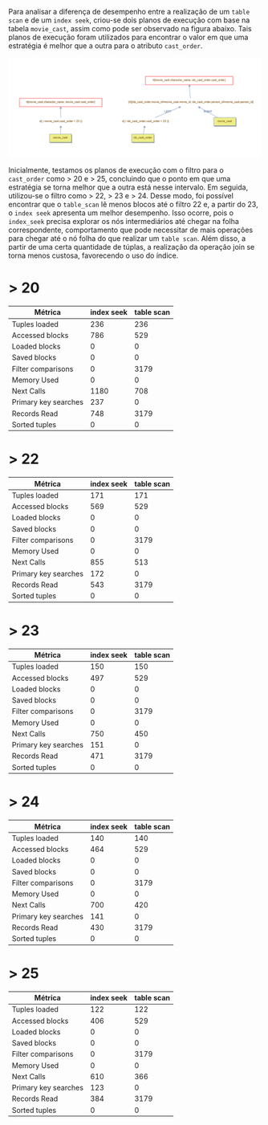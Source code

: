  Para analisar a diferença de desempenho entre a realização de um `table scan` e de um `index seek`, criou-se dois planos de execução com base na tabela `movie_cast`, assim como pode ser observado na figura abaixo. Tais planos de execução foram utilizados para encontrar o valor em que uma estratégia é melhor que a outra para o atributo `cast_order`.

![a](image.png)

 Inicialmente, testamos os planos de execução com o filtro para o `cast_order` como > 20 e > 25, concluindo que o ponto em que uma estratégia se torna melhor que a outra está nesse intervalo. Em seguida, utilizou-se o filtro como > 22, > 23 e > 24. Desse modo, foi possível encontrar que o `table_scan` lê menos blocos até o filtro 22 e, a partir do 23, o `index seek` apresenta um melhor desempenho. Isso ocorre, pois o `index_seek` precisa explorar os nós intermediários até chegar na folha correspondente, comportamento que pode necessitar de mais operações para chegar até o nó folha do que realizar um `table scan`. Além disso, a partir de uma certa quantidade de túplas, a realização da operação join se torna menos custosa, favorecendo o uso do índice.  


# > 20

| Métrica                  | index seek | table scan |
|--------------------------|----------------------------------------------|---------------------------------------------|
| Tuples loaded            | 236                                          | 236                                         |
| Accessed blocks          | 786                                          | 529                                         |
| Loaded blocks            | 0                                            | 0                                           |
| Saved blocks             | 0                                            | 0                                           |
| Filter comparisons       | 0                                            | 3179                                        |
| Memory Used              | 0                                            | 0                                           |
| Next Calls               | 1180                                         | 708                                         |
| Primary key searches     | 237                                          | 0                                           |
| Records Read             | 748                                          | 3179                                        |
| Sorted tuples            | 0                                            | 0                                           |

# > 22

| Métrica                | index seek | table scan |
|------------------------|-----------------------------------------------|----------------------------------------------|
| Tuples loaded          | 171                                           | 171                                          |
| Accessed blocks        | 569                                           | 529                                          |
| Loaded blocks          | 0                                             | 0                                            |
| Saved blocks           | 0                                             | 0                                            |
| Filter comparisons     | 0                                             | 3179                                         |
| Memory Used            | 0                                             | 0                                            |
| Next Calls             | 855                                           | 513                                          |
| Primary key searches   | 172                                           | 0                                            |
| Records Read           | 543                                           | 3179                                         |
| Sorted tuples          | 0                                             | 0                                            |

# > 23

| Métrica                   | index seek | table scan |
|--------------------------|--------------------------------------------------|--------------------------------------------------|
| Tuples loaded            | 150                                              | 150                                              |
| Accessed blocks          | 497                                              | 529                                              |
| Loaded blocks            | 0                                                | 0                                                |
| Saved blocks             | 0                                                | 0                                                |
| Filter comparisons       | 0                                                | 3179                                             |
| Memory Used              | 0                                                | 0                                                |
| Next Calls               | 750                                              | 450                                              |
| Primary key searches     | 151                                              | 0                                                |
| Records Read             | 471                                              | 3179                                             |
| Sorted tuples            | 0                                                | 0                                                |

# > 24

| Métrica                   | index seek | table scan |
|--------------------------|------------------------------------------|----------------------------------------|
| Tuples loaded            | 140                                      | 140                                    |
| Accessed blocks          | 464                                      | 529                                    |
| Loaded blocks            | 0                                        | 0                                      |
| Saved blocks             | 0                                        | 0                                      |
| Filter comparisons       | 0                                        | 3179                                   |
| Memory Used              | 0                                        | 0                                      |
| Next Calls               | 700                                      | 420                                    |
| Primary key searches     | 141                                      | 0                                      |
| Records Read             | 430                                      | 3179                                   |
| Sorted tuples            | 0                                        | 0                                      |

# > 25

| Métrica                   | index seek | table scan |
|--------------------------|----------------------------------------------------|----------------------------------------------------|
| Tuples loaded            | 122                                                | 122                                                |
| Accessed blocks          | 406                                                | 529                                                |
| Loaded blocks            | 0                                                  | 0                                                  |
| Saved blocks             | 0                                                  | 0                                                  |
| Filter comparisons       | 0                                                  | 3179                                               |
| Memory Used              | 0                                                  | 0                                                  |
| Next Calls               | 610                                                | 366                                                |
| Primary key searches     | 123                                                | 0                                                  |
| Records Read             | 384                                                | 3179                                               |
| Sorted tuples            | 0                                                  | 0                                                  |